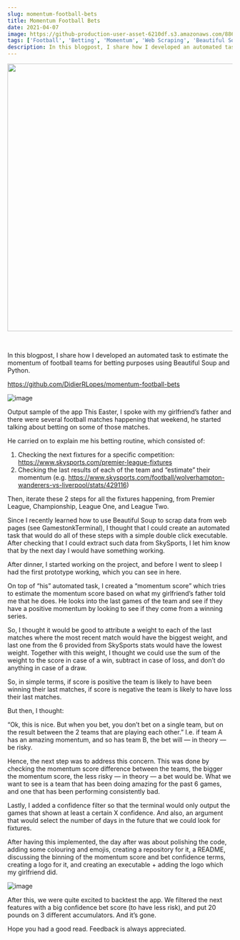 ```yaml
---
slug: momentum-football-bets
title: Momentum Football Bets
date: 2021-04-07
image: https://github-production-user-asset-6210df.s3.amazonaws.com/88618738/280495392-fbf8e3ee-21a6-47c0-95f7-97b535a07dd0.png
tags: ['Football', 'Betting', 'Momentum', 'Web Scraping', 'Beautiful Soup', 'Python']
description: In this blogpost, I share how I developed an automated task to estimate the momentum of football teams for betting purposes using Beautiful Soup and Python.
---
```


<p align="center">
    <img width="600" src="https://github-production-user-asset-6210df.s3.amazonaws.com/88618738/280495392-fbf8e3ee-21a6-47c0-95f7-97b535a07dd0.png"/>
</p>

<br />

In this blogpost, I share how I developed an automated task to estimate the momentum of football teams for betting purposes using Beautiful Soup and Python.

<!-- truncate -->

<div style={{borderTop: '1px solid #21af90', margin: '1.5em 0'}} />

https://github.com/DidierRLopes/momentum-football-bets

![image](https://github.com/Meg1211/my-website/assets/88618738/fbf8e3ee-21a6-47c0-95f7-97b535a07dd0)

Output sample of the app
This Easter, I spoke with my girlfriend’s father and there were several football matches happening that weekend, he started talking about betting on some of those matches.

He carried on to explain me his betting routine, which consisted of:

1. Checking the next fixtures for a specific competition: https://www.skysports.com/premier-league-fixtures
2. Checking the last results of each of the team and “estimate” their momentum (e.g. https://www.skysports.com/football/wolverhampton-wanderers-vs-liverpool/stats/429116)

Then, iterate these 2 steps for all the fixtures happening, from Premier League, Championship, League One, and League Two.

Since I recently learned how to use Beautiful Soup to scrap data from web pages (see GamestonkTerminal), I thought that I could create an automated task that would do all of these steps with a simple double click executable. After checking that I could extract such data from SkySports, I let him know that by the next day I would have something working.

After dinner, I started working on the project, and before I went to sleep I had the first prototype working, which you can see in here.

On top of “his” automated task, I created a “momentum score” which tries to estimate the momentum score based on what my girlfriend’s father told me that he does. He looks into the last games of the team and see if they have a positive momentum by looking to see if they come from a winning series.

So, I thought it would be good to attribute a weight to each of the last matches where the most recent match would have the biggest weight, and last one from the 6 provided from SkySports stats would have the lowest weight. Together with this weight, I thought we could use the sum of the weight to the score in case of a win, subtract in case of loss, and don’t do anything in case of a draw.

So, in simple terms, if score is positive the team is likely to have been winning their last matches, if score is negative the team is likely to have loss their last matches.

But then, I thought:

“Ok, this is nice. But when you bet, you don’t bet on a single team, but on the result between the 2 teams that are playing each other.” I.e. if team A has an amazing momentum, and so has team B, the bet will — in theory — be risky.

Hence, the next step was to address this concern. This was done by checking the momentum score difference between the teams, the bigger the momentum score, the less risky — in theory — a bet would be. What we want to see is a team that has been doing amazing for the past 6 games, and one that has been performing consistently bad.

Lastly, I added a confidence filter so that the terminal would only output the games that shown at least a certain X confidence. And also, an argument that would select the number of days in the future that we could look for fixtures.

After having this implemented, the day after was about polishing the code, adding some colouring and emojis, creating a repository for it, a README, discussing the binning of the momentum score and bet confidence terms, creating a logo for it, and creating an executable + adding the logo which my girlfriend did.

![image](https://github.com/Meg1211/my-website/assets/88618738/4e16ec33-ae1a-4ade-88a0-c985fe8b8c12)

After this, we were quite excited to backtest the app. We filtered the next features with a big confidence bet score (to have less risk), and put 20 pounds on 3 different accumulators. And it’s gone.

Hope you had a good read.
Feedback is always appreciated.
